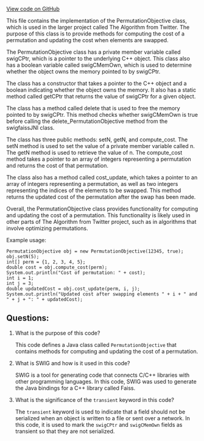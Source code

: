 [View code on GitHub](https://github.com/misbahsy/the-algorithm/ann/src/main/java/com/twitter/ann/faiss/swig/PermutationObjective.java)

This file contains the implementation of the PermutationObjective class, which is used in the larger project called The Algorithm from Twitter. The purpose of this class is to provide methods for computing the cost of a permutation and updating the cost when elements are swapped. 

The PermutationObjective class has a private member variable called swigCPtr, which is a pointer to the underlying C++ object. This class also has a boolean variable called swigCMemOwn, which is used to determine whether the object owns the memory pointed to by swigCPtr. 

The class has a constructor that takes a pointer to the C++ object and a boolean indicating whether the object owns the memory. It also has a static method called getCPtr that returns the value of swigCPtr for a given object. 

The class has a method called delete that is used to free the memory pointed to by swigCPtr. This method checks whether swigCMemOwn is true before calling the delete_PermutationObjective method from the swigfaissJNI class. 

The class has three public methods: setN, getN, and compute_cost. The setN method is used to set the value of a private member variable called n. The getN method is used to retrieve the value of n. The compute_cost method takes a pointer to an array of integers representing a permutation and returns the cost of that permutation. 

The class also has a method called cost_update, which takes a pointer to an array of integers representing a permutation, as well as two integers representing the indices of the elements to be swapped. This method returns the updated cost of the permutation after the swap has been made. 

Overall, the PermutationObjective class provides functionality for computing and updating the cost of a permutation. This functionality is likely used in other parts of The Algorithm from Twitter project, such as in algorithms that involve optimizing permutations. 

Example usage:

```
PermutationObjective obj = new PermutationObjective(12345, true);
obj.setN(5);
int[] perm = {1, 2, 3, 4, 5};
double cost = obj.compute_cost(perm);
System.out.println("Cost of permutation: " + cost);
int i = 1;
int j = 3;
double updatedCost = obj.cost_update(perm, i, j);
System.out.println("Updated cost after swapping elements " + i + " and " + j + ": " + updatedCost);
```
## Questions: 
 1. What is the purpose of this code?
    
    This code defines a Java class called `PermutationObjective` that contains methods for computing and updating the cost of a permutation.

2. What is SWIG and how is it used in this code?
    
    SWIG is a tool for generating code that connects C/C++ libraries with other programming languages. In this code, SWIG was used to generate the Java bindings for a C++ library called Faiss.

3. What is the significance of the `transient` keyword in this code?
    
    The `transient` keyword is used to indicate that a field should not be serialized when an object is written to a file or sent over a network. In this code, it is used to mark the `swigCPtr` and `swigCMemOwn` fields as transient so that they are not serialized.